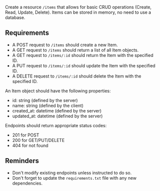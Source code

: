 Create a resource `/items` that allows for basic CRUD operations (Create, Read, Update, Delete).
Items can be stored in memory, no need to use a database.

## Requirements
- A POST request to `/items` should create a new Item.
- A GET request to `/items` should return a list of all Item objects.
- A GET request to `/items/:id` should return the Item with the specified ID.
- A PUT request to `/items/:id` should update the Item with the specified ID.
- A DELETE request to `/items/:id` should delete the Item with the specified ID.

An Item object should have the following properties:
- id: string (defined by the server)
- name: string (defined by the client)
- created_at: datetime (defined by the server)
- updated_at: datetime (defined by the server)

Endpoints should return appropriate status codes:
- 201 for POST
- 200 for GET/PUT/DELETE
- 404 for not found

## Reminders
- Don't modify existing endpoints unless instructed to do so.
- Don't forget to update the `requirements.txt` file with any new dependencies.